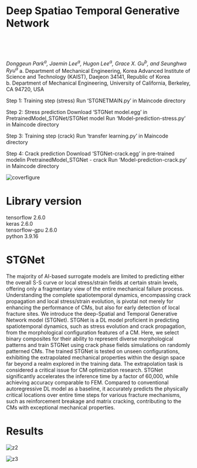 # Deep Spatiao Temporal Generative Network </p><br>
*Donggeun Park<sup>a</sup>, Jaemin Lee<sup>a</sup>, Hugon Lee<sup>a</sup>, Grace X. Gu<sup>b</sup>, and Seunghwa Ryu<sup>*a</sup>**
a. Department of Mechanical Engineering, Korea Advanced Institute of Science and Technology (KAIST), Daejeon 34141, Republic of Korea
<br>
b. Department of Mechanical Engineering, University of California, Berkeley, CA 94720, USA

Step 1: Training step (stress)
Run ‘STGNETMAIN.py’ in Maincode directory

Step 2: Stress prediction
Download ‘STGNet model.egg’ in PretrainedModel_STGNet/STGNet model
Run ‘Model-prediction-stress.py’ in Maincode directory

Step 3: Training step (crack)
Run ‘transfer learning.py’ in Maincode directory

Step 4: Crack prediction 
Download ‘STGNet-crack.egg’ in pre-trained modelin PretrainedModel_STGNet - crack
Run ‘Model-prediction-crack.py’ in Maincode directory


![coverfigure](https://github.com/DonggeunPark/DG/assets/131414228/b8b30fe0-185f-45bb-bc21-7933fa3a41fe)

# Library version
tensorflow                2.6.0         
keras                     2.6.0              
tensorflow-gpu            2.6.0               
python                    3.9.16               


# STGNet
The majority of AI-based surrogate models are limited to predicting either the overall S-S curve or local stress/strain fields at certain strain levels, offering only a fragmentary view of the entire mechanical failure process. Understanding the complete spatiotemporal dynamics, encompassing crack propagation and local stress/strain evolution, is pivotal not merely for enhancing the performance of CMs, but also for early detection of local fracture sites. We introduce the deep-Spatial and Temporal Generative Network model (STGNet). STGNet is a DL model proficient in predicting spatiotemporal dynamics, such as stress evolution and crack propagation, from the morphological configuration features of a CM. Here, we select binary composites for their ability to represent diverse morphological patterns and train STGNet using crack phase fields simulations on randomly patterned CMs. The trained STGNet is tested on unseen configurations, exhibiting the extrapolated mechanical properties within the design space far beyond a realm explored in the training data. The extrapolation task is considered a critical issue for CM optimization research. STGNet significantly accelerates the inference time by a factor of 60,000, while achieving accuracy comparable to FEM. Compared to conventional autoregressive DL model as a baseline, it accurately predicts the physically critical locations over entire time steps for various fracture mechanisms, such as reinforcement breakage and matrix cracking, contributing to the CMs with exceptional mechanical properties. 

# Results
![z2](https://github.com/DonggeunPark/DG/assets/131414228/cfddcd6b-aaab-4c83-8d75-3c0f5fa874b7)

![z3](https://github.com/DonggeunPark/DG/assets/131414228/ea49bfb8-f7e7-4de9-aa5c-a078682d67ac)

